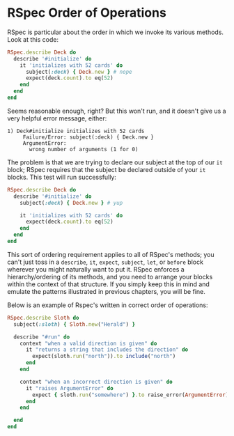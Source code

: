 # RSpec Order of Operations

RSpec is particular about the order in which we invoke its various
methods. Look at this code:

```ruby
RSpec.describe Deck do
  describe '#initialize' do
    it 'initializes with 52 cards' do
      subject(:deck) { Deck.new } # nope
      expect(deck.count).to eq(52)
    end
  end
end
```

Seems reasonable enough, right? But this won't run, and it doesn't give
us a very helpful error message, either:

```
1) Deck#initialize initializes with 52 cards
     Failure/Error: subject(:deck) { Deck.new }
     ArgumentError:
       wrong number of arguments (1 for 0)
```
The problem is that we are trying to declare our subject at the top of
our `it` block; RSpec requires that the subject be declared outside of
your `it` blocks. This test will run successfully:

```ruby
RSpec.describe Deck do
  describe '#initialize' do
    subject(:deck) { Deck.new } # yup

    it 'initializes with 52 cards' do
      expect(deck.count).to eq(52)
    end
  end
end
```

This sort of ordering requirement applies to all of RSpec's methods; you
can't just toss in a `describe`, `it`, `expect`, `subject`, `let`, or
`before` block wherever you might naturally want to put it. RSpec
enforces a hierarchy/ordering of its methods, and you need to arrange
your blocks within the context of that structure. If you simply keep
this in mind and emulate the patterns illustrated in previous chapters,
you will be fine.

Below is an example of Rspec's written in correct order of operations:

```ruby
RSpec.describe Sloth do
  subject(:sloth) { Sloth.new("Herald") }

  describe "#run" do
    context "when a valid direction is given" do
      it "returns a string that includes the direction" do
        expect(sloth.run("north")).to include("north")
      end
    end

    context "when an incorrect direction is given" do
      it "raises ArgumentError" do
        expect { sloth.run("somewhere") }.to raise_error(ArgumentError)
      end
    end

  end
end 
```
